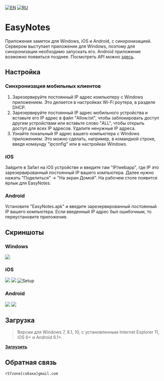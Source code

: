 [![EN](https://user-images.githubusercontent.com/9499881/33184537-7be87e86-d096-11e7-89bb-f3286f752bc6.png)](https://github.com/r57zone/eNotes/) 
[![RU](https://user-images.githubusercontent.com/9499881/27683795-5b0fbac6-5cd8-11e7-929c-057833e01fb1.png)](https://github.com/r57zone/eNotes/blob/master/README.RU.md) 
# EasyNotes
Приложения заметок для Windows, iOS и Android, с синхронизацией. Сервером выступает приложение для Windows, поэтому для синхронизации необходимо запускать его. Android приложение возможно появиться позднее. Посмотреть API можно [здесь](https://github.com/r57zone/eNotes/blob/master/API.md).

## Настройка
### Синхронизация мобильных клиентов
1. Зарезервируйте постоянный IP адрес компьютеру с Windows приложением. Это делается в настройках Wi-Fi роутера, в разделе DHCP.
2. Зарезервируйте постоянный IP адрес мобильного устройства и вставьте его IP адрес в файл "Allow.txt", чтобы заблокировать доступ другим устройствам или вставьте слово "ALL", чтобы открыть доступ для всех IP адресов. Удалите ненужные IP адреса.
3. Узнайте локальный IP адрес вашего компьютера с Windows приложением. Это можно сделать, например, в командной строке, введя комаунду "ipconfig" или в настройках Windows.

### iOS
Зайдите в Safari на iOS устройстве и введите там "IP/webapp", где IP это зарезервированный постоянный IP вашего компьютера. Далее нужно нажать "Поделиться" -> "На экран Домой". На рабочем столе появится ярлык для EasyNotes.

### Android
Установите "EasyNotes.apk" и введите зарезервированный постоянный IP вашего компьютера. Если введенный IP адрес был ошибочным, то переустановите приложение.

## Скриншоты
### Windows
![](https://user-images.githubusercontent.com/9499881/54879010-b3f2e880-4e4d-11e9-8d46-3d983cb8495e.PNG)

### iOS
![](https://user-images.githubusercontent.com/9499881/54878998-87d76780-4e4d-11e9-89ae-bd15ea494f73.PNG)
![](https://user-images.githubusercontent.com/9499881/54879001-9887dd80-4e4d-11e9-9618-5993cb06e93a.PNG)
![Setup](https://user-images.githubusercontent.com/9499881/54852962-d2e76280-4d07-11e9-841a-06d50fafb3c4.gif)

### Android
![](https://user-images.githubusercontent.com/9499881/55101537-bff4d980-50dd-11e9-857e-3b8c94b0efbb.png)
![](https://user-images.githubusercontent.com/9499881/55101573-d3a04000-50dd-11e9-8432-ccdedb55f0d0.png)

## Загрузка
>Версии для Windows 7, 8.1, 10, с установленным Internet Explorer 11, iOS 6+ и Android 6.1+.

**[Загрузить](https://github.com/r57zone/eNotes/releases)**
## Обратная связь
`r57zone[собака]gmail.com`